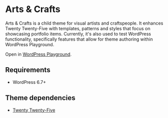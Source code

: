 # Arts & Crafts

Arts & Crafts is a child theme for visual artists and craftspeople.
It enhances Twenty Twenty-Five with templates, patterns and styles that focus on showcasing portfolio items.
Currently, it's also used to test WordPress functionality, specifically features that allow for theme authoring within WordPress Playground.

Open in [WordPress Playground](https://playground.wordpress.net/?gh-ensure-auth=yes&ghexport-repo-url=https%3A%2F%2Fgithub.com%2Fretrorism%2Farts-craft&ghexport-content-type=theme&ghexport-theme=arts-crafts&ghexport-commit-message=Arts%20%26%20Crafts%20update&ghexport-playground-root=/wordpress/wp-content/themes/arts-crafts&ghexport-pr-action=create&ghexport-allow-include-zip=no&blueprint-url=https%3A%2F%2Fraw.githubusercontent.com%2Fretrorism%2Farts-crafts%2Fmain%2F_playground%2Fblueprint.json).

## Requirements

- WordPress 6.7+

## Theme dependencies

- [Twenty Twenty-Five](https://wordpress.org/themes/twentytwentyfive)
